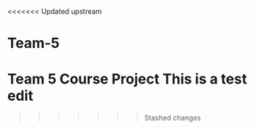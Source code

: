 <<<<<<< Updated upstream
# Team-5
 Team 5 Course Project
This is a test edit
=======
>>>>>>> Stashed changes
